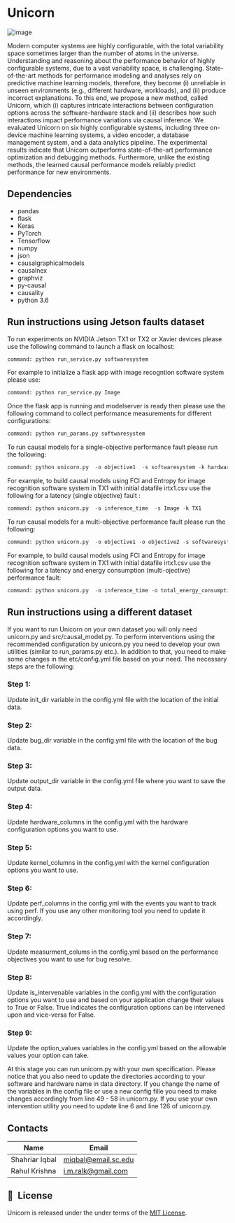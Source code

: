# Unicorn
![image](https://user-images.githubusercontent.com/1433964/95892741-f6905480-0d54-11eb-82cb-140254d844c5.png)

Modern computer systems are highly configurable, with the total variability space sometimes larger than the number of atoms in the universe. Understanding and reasoning about the performance behavior of highly configurable systems, due to a vast variability space, is challenging. State-of-the-art methods for performance modeling and analyses rely on predictive machine learning models, therefore, they become (i) unreliable in unseen environments (e.g., different hardware, workloads), and (ii) produce incorrect explanations. To this end, we propose a new method, called Unicorn, which (i) captures intricate interactions between configuration options across the software-hardware stack and (ii) describes how such interactions impact performance variations via causal inference. We evaluated Unicorn on six highly configurable systems, including three on-device machine learning systems, a video encoder, a database management system, and a data analytics pipeline. The experimental results indicate that Unicorn outperforms state-of-the-art performance optimization and debugging methods. Furthermore, unlike the existing methods, the learned causal performance models reliably predict performance for new environments.
## Dependencies
* pandas    
* flask
* Keras
* PyTorch
* Tensorflow
* numpy  
* json  
* causalgraphicalmodels
* causalnex
* graphviz
* py-causal
* causality  
* python 3.6
## Run instructions using Jetson faults dataset
To run experiments on NVIDIA Jetson TX1 or TX2 or Xavier devices please use the following command to launch a flask on localhost:
```python
command: python run_service.py softwaresystem
```
For example to initialize a flask app with image recogntion software system please use:
```python
command: python run_service.py Image
```

Once the flask app is running and modelserver is ready then please use the following command to collect performance measurements for different configurations:
```python
command: python run_params.py softwaresystem
```

To run causal models for a single-objective performance fault please run the following:
```python
command: python unicorn.py  -o objective1  -s softwaresystem -k hardwaresystem
```
For example, to build causal models using FCI and Entropy for image recognition software system in TX1 with initial datafile irtx1.csv use the following for a latency (single objective) fault :
```python
command: python unicorn.py  -o inference_time  -s Image -k TX1
```

To run causal models for a multi-objective performance fault please run the following:
```python
command: python unicorn.py  -o objective1 -o objective2 -s softwaresystem -k hardwaresystem
```
For example, to build causal models using FCI and Entropy for image recognition software system in TX1 with initial datafile irtx1.csv use the following for a latency and energy consumption (multi-ojective) performance fault:
```python
command: python unicorn.py  -o inference_time -o total_energy_consumption -s Image -k TX1
```
## Run instructions using a different dataset
If you want to run Unicorn on your own dataset you will only need unicorn.py and src/causal_model.py. To perform interventions using the recommended configuration by unicorn.py you need to develop your own utilities (similar to run_params.py etc.). In addition to that, you need to make some changes in the etc/config.yml file based on your need. The necessary steps are the following:

### Step 1:
Update init_dir variable in the config.yml file with the location of the initial data.

### Step 2:
Update bug_dir variable in the config.yml file with the location of the bug data.

### Step 3:
Update output_dir variable in the config.yml file where you want to save the output data.

### Step 4:
Update hardware_columns in the config.yml with the hardware configuration options you want to use.

### Step 5:
Update kernel_columns in the config.yml with the kernel configuration options you want to use.

### Step 6:
Update perf_columns in the config.yml with the events you want to track using perf. If you use any other monitoring tool you need to update it accordingly.

### Step 7:
Update measurment_colums in the config.yml based on the performance objectives you want to use for bug resolve.

### Step 8:
Update is_intervenable variables in the config.yml with the configuration options you want to use and based on your application change their values to True or False. True indicates the configuration options can be intervened upon and vice-versa for False.

### Step 9:
Update the option_values variables in the config.yml based on the allowable values your option can take.

At this stage you can run unicorn.py with your own specification. Please notice that you also need to update the directories according to your software and hardware name in data directory. If you change the name of the variables in the config file or use a new config fille you need to make changes accordingly from line 49 - 58 in unicorn.py.
If you use your own intervention utility you need to update line 6 and line 126 of unicorn.py.



## Contacts
|Name|Email|     
|---------------|------------------|      
|Shahriar Iqbal|miqbal@email.sc.edu|      
|Rahul Krishna|i.m.ralk@gmail.com|


## 📘&nbsp; License
Unicorn is released under the under terms of the [MIT License](LICENSE).
